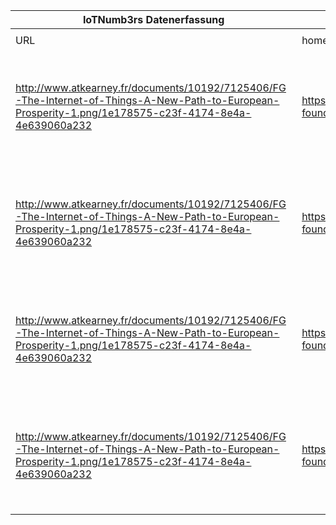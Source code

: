 |IoTNumb3rs Datenerfassung|||||||||||
| ---- | ---- | ---- | ---- | ---- | ---- | ---- | ---- | ---- | ---- | ---- |
||||||||||||
|URL|home_url|filename|device_class|device_count|market_class|market_volume|prognosis_year|publication_year|authorship_class|Dropbox folder|
|http://www.atkearney.fr/documents/10192/7125406/FG-The-Internet-of-Things-A-New-Path-to-European-Prosperity-1.png/1e178575-c23f-4174-8e4a-4e639060a232|https://www.atkearney.fr/not-found|file36_FG-The-Internet-of-Things-A-New-Path-to-European-Prosperity-1.png|||purchasing power|3E+11|2025|-----|company|Pattoho/20181122-1800|
|http://www.atkearney.fr/documents/10192/7125406/FG-The-Internet-of-Things-A-New-Path-to-European-Prosperity-1.png/1e178575-c23f-4174-8e4a-4e639060a232|https://www.atkearney.fr/not-found|file36_FG-The-Internet-of-Things-A-New-Path-to-European-Prosperity-1.png|||economy|2.1E+11|2025|||Pattoho/20181122-1800|
|http://www.atkearney.fr/documents/10192/7125406/FG-The-Internet-of-Things-A-New-Path-to-European-Prosperity-1.png/1e178575-c23f-4174-8e4a-4e639060a232|https://www.atkearney.fr/not-found|file36_FG-The-Internet-of-Things-A-New-Path-to-European-Prosperity-1.png|||productivity gains|4.3E+11|2025|||Pattoho/20181122-1800|
|http://www.atkearney.fr/documents/10192/7125406/FG-The-Internet-of-Things-A-New-Path-to-European-Prosperity-1.png/1e178575-c23f-4174-8e4a-4e639060a232|https://www.atkearney.fr/not-found|file36_FG-The-Internet-of-Things-A-New-Path-to-European-Prosperity-1.png|||iot solutions|80000000000|2025|||Pattoho/20181122-1800|
